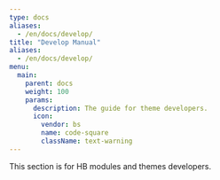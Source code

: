```yaml
---
type: docs
aliases:
  - /en/docs/develop/
title: "Develop Manual"
aliases:
  - /en/docs/develop/
menu:
  main:
    parent: docs
    weight: 100
    params:
      description: The guide for theme developers.
      icon:
        vendor: bs
        name: code-square
        className: text-warning
---
```


This section is for HB modules and themes developers.

<!--more-->
